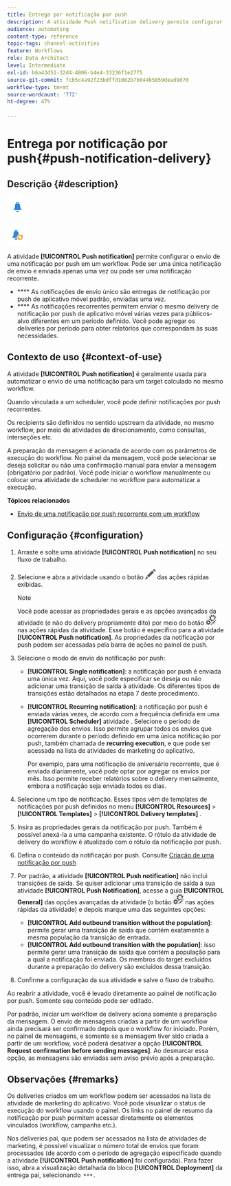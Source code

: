 ```yaml
---
title: Entrega por notificação por push
description: A atividade Push notification delivery permite configurar o envio de uma única notificação por push ou de uma notificação por push recorrente em um workflow.
audience: automating
content-type: reference
topic-tags: channel-activities
feature: Workflows
role: Data Architect
level: Intermediate
exl-id: b6a43d51-32d4-4806-b4e4-33236f1e27f5
source-git-commit: fcb5c4a92f23bdffd1082b7b044b5859dead9d70
workflow-type: tm+mt
source-wordcount: '772'
ht-degree: 47%

---
```


# Entrega por notificação por push{#push-notification-delivery}

## Descrição {#description}

![](assets/push.png)

![](assets/recurrentpush.png)

A atividade **[!UICONTROL Push notification]** permite configurar o envio de uma notificação por push em um workflow. Pode ser uma única notificação de envio e enviada apenas uma vez ou pode ser uma notificação recorrente.

* **** As notificações de envio único são entregas de notificação por push de aplicativo móvel padrão, enviadas uma vez.
* **** As notificações recorrentes permitem enviar o mesmo delivery de notificação por push de aplicativo móvel várias vezes para públicos-alvo diferentes em um período definido. Você pode agregar os deliveries por período para obter relatórios que correspondam às suas necessidades.

## Contexto de uso {#context-of-use}

A atividade **[!UICONTROL Push notification]** é geralmente usada para automatizar o envio de uma notificação para um target calculado no mesmo workflow.

Quando vinculada a um scheduler, você pode definir notificações por push recorrentes.

Os recipients são definidos no sentido upstream da atividade, no mesmo workflow, por meio de atividades de direcionamento, como consultas, interseções etc.

A preparação da mensagem é acionada de acordo com os parâmetros de execução do workflow. No painel da mensagem, você pode selecionar se deseja solicitar ou não uma confirmação manual para enviar a mensagem (obrigatório por padrão). Você pode iniciar o workflow manualmente ou colocar uma atividade de scheduler no workflow para automatizar a execução.

**Tópicos relacionados**

* [Envio de uma notificação por push recorrente com um workflow](../../automating/using/recurring-push-notifications.md)

## Configuração {#configuration}

1. Arraste e solte uma atividade **[!UICONTROL Push notification]** no seu fluxo de trabalho.
1. Selecione e abra a atividade usando o botão ![](assets/edit_darkgrey-24px.png) das ações rápidas exibidas.

   >[!NOTE]
   >
   >Você pode acessar as propriedades gerais e as opções avançadas da atividade (e não do delivery propriamente dito) por meio do botão ![](assets/dlv_activity_params-24px.png) nas ações rápidas da atividade. Esse botão é específico para a atividade **[!UICONTROL Push notification]**. As propriedades da notificação por push podem ser acessadas pela barra de ações no painel de push.

1. Selecione o modo de envio da notificação por push:

   * **[!UICONTROL Single notification]**: a notificação por push é enviada uma única vez. Aqui, você pode especificar se deseja ou não adicionar uma transição de saída à atividade. Os diferentes tipos de transições estão detalhados na etapa 7 deste procedimento.
   * **[!UICONTROL Recurring notification]**: a notificação por push é enviada várias vezes, de acordo com a frequência definida em uma  **[!UICONTROL Scheduler]** atividade . Selecione o período de agregação dos envios. Isso permite agrupar todos os envios que ocorrerem durante o período definido em uma única notificação por push, também chamada de **recurring execution**, e que pode ser acessada na lista de atividades de marketing do aplicativo.

      Por exemplo, para uma notificação de aniversário recorrente, que é enviada diariamente, você pode optar por agregar os envios por mês. Isso permite receber relatórios sobre o delivery mensalmente, embora a notificação seja enviada todos os dias.

1. Selecione um tipo de notificação. Esses tipos vêm de templates de notificações por push definidos no menu **[!UICONTROL Resources]** > **[!UICONTROL Templates]** > **[!UICONTROL Delivery templates]** .
1. Insira as propriedades gerais da notificação por push. Também é possível anexá-la a uma campanha existente. O rótulo da atividade de delivery do workflow é atualizado com o rótulo da notificação por push.
1. Defina o conteúdo da notificação por push. Consulte [Criação de uma notificação por push](../../channels/using/preparing-and-sending-a-push-notification.md)
1. Por padrão, a atividade **[!UICONTROL Push notification]** não inclui transições de saída. Se quiser adicionar uma transição de saída à sua atividade **[!UICONTROL Push Notification]**, acesse a guia **[!UICONTROL General]** das opções avançadas da atividade (o botão ![](assets/dlv_activity_params-24px.png) nas ações rápidas da atividade) e depois marque uma das seguintes opções:

   * **[!UICONTROL Add outbound transition without the population]**: permite gerar uma transição de saída que contém exatamente a mesma população da transição de entrada.
   * **[!UICONTROL Add outbound transition with the population]**: isso permite gerar uma transição de saída que contém a população para a qual a notificação foi enviada. Os membros do target excluídos durante a preparação do delivery são excluídos dessa transição.

1. Confirme a configuração da sua atividade e salve o fluxo de trabalho.

Ao reabrir a atividade, você é levado diretamente ao painel de notificação por push. Somente seu conteúdo pode ser editado.

Por padrão, iniciar um workflow de delivery aciona somente a preparação da mensagem. O envio de mensagens criadas a partir de um workflow ainda precisará ser confirmado depois que o workflow for iniciado. Porém, no painel de mensagens, e somente se a mensagem tiver sido criada a partir de um workflow, você poderá desativar a opção **[!UICONTROL Request confirmation before sending messages]**. Ao desmarcar essa opção, as mensagens são enviadas sem aviso prévio após a preparação.

## Observações {#remarks}

Os deliveries criados em um workflow podem ser acessados na lista de atividade de marketing do aplicativo. Você pode visualizar o status de execução do workflow usando o painel. Os links no painel de resumo da notificação por push permitem acessar diretamente os elementos vinculados (workflow, campanha etc.).

Nos deliveries pai, que podem ser acessados na lista de atividades de marketing, é possível visualizar o número total de envios que foram processados (de acordo com o período de agregação especificado quando a atividade **[!UICONTROL Push notification]** foi configurada). Para fazer isso, abra a visualização detalhada do bloco **[!UICONTROL Deployment]** da entrega pai, selecionando ![](assets/wkf_dlv_detail_button.png).
